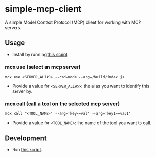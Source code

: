 # simple-mcp-client

A simple Model Context Protocol (MCP) client for working with MCP servers.

## Usage

- Install by running [this script](./shell/install.sh).

### mcx use (select an mcp server)

```shell
mcx use <SERVER_ALIAS> --cmd=node --arg=/build/index.js
```

- Provide a value for `<SERVER_ALIAS>`: the alias you want to identify this server by.


### mcx call (call a tool on the selected mcp server)

```shell
mcx call "<TOOL_NAME>" --arg='key==val' --arg='key1==val1'
```

- Provide a value for `<TOOL_NAME>`: the name of the tool you want to call.

## Development

- Run [this script](./shell/install.dev.sh).


